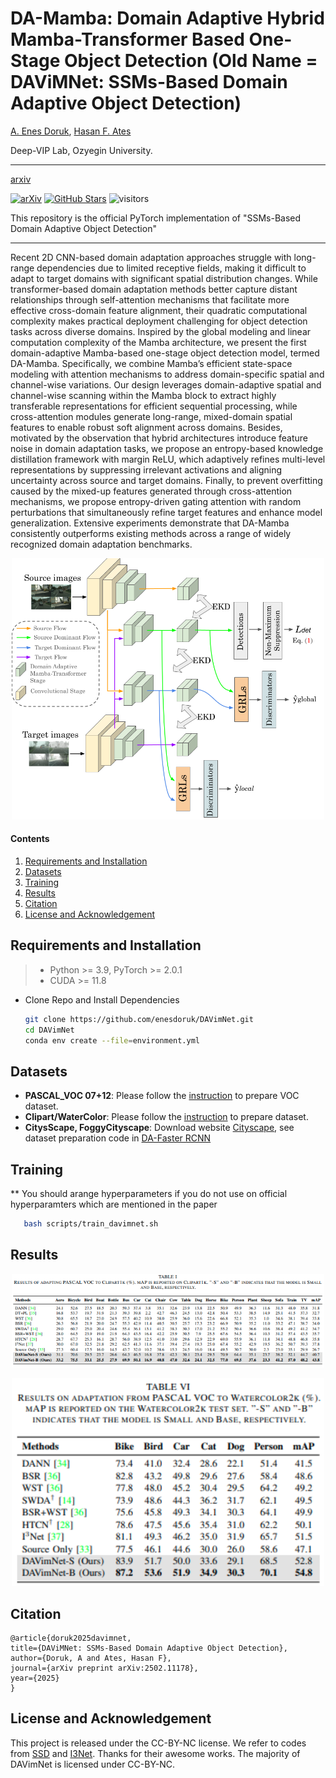# DA-Mamba: Domain Adaptive Hybrid Mamba-Transformer Based One-Stage Object Detection (Old Name = DAViMNet: SSMs-Based Domain Adaptive Object Detection)

[A. Enes Doruk](www.linkedin.com/in/enesdrk), [Hasan F. Ates](https://www.ozyegin.edu.tr/en/faculty/hasanates-cs)

Deep-VIP Lab, Ozyegin University.

---

[arxiv](https://arxiv.org/abs/2502.11178)

[![arXiv](https://img.shields.io/badge/arXiv-Paper-<COLOR>.svg)](https://arxiv.org/abs/2502.11178)
[![GitHub Stars](https://img.shields.io/github/stars/enesdoruk/DAVimNet?style=social)](https://github.com/enesdoruk/DAVimNet)
![visitors](https://visitor-badge.laobi.icu/badge?page_id=enesdoruk/DAVimNet)

This repository is the official PyTorch implementation of "SSMs-Based Domain Adaptive Object Detection"

---

Recent 2D CNN-based domain adaptation approaches struggle with long-range dependencies due to limited receptive fields, making it difficult to adapt to target domains with significant spatial distribution changes. While transformer-based domain adaptation methods better capture distant relationships through self-attention mechanisms that facilitate more effective cross-domain feature alignment, their quadratic computational complexity makes practical deployment challenging for object detection tasks across diverse domains. Inspired by the global modeling and linear computation complexity of the Mamba architecture, we present the first domain-adaptive Mamba-based one-stage object detection model, termed DA-Mamba. Specifically, we combine Mamba’s efficient state-space modeling with attention mechanisms to address domain-specific spatial and channel-wise variations. Our design leverages domain-adaptive spatial and channel-wise scanning within the Mamba block to extract highly transferable representations for efficient sequential processing, while cross-attention modules generate long-range, mixed-domain spatial features to enable robust soft alignment across domains. Besides, motivated by the observation that hybrid architectures introduce feature noise in domain adaptation tasks, we propose an entropy-based knowledge distillation framework with margin ReLU, which adaptively refines multi-level representations by suppressing irrelevant activations and aligning uncertainty across source and target domains. Finally, to prevent overfitting caused by the mixed-up features generated through cross-attention mechanisms, we propose entropy-driven gating attention with random perturbations that simultaneously refine target features and enhance model generalization. Extensive experiments demonstrate that DA-Mamba consistently outperforms existing methods across a range of widely recognized domain adaptation benchmarks.

<p align="center">
  <img width="500" src="assets/overall_arch.png">
</p>

#### Contents

1. [Requirements and Installation](#Requirements-and-Installation)
1. [Datasets](#Datasets)
1. [Training](#Training)
1. [Results](#Results)
1. [Citation](#Citation)
1. [License and Acknowledgement](#License-and-Acknowledgement)


## Requirements and Installation
> - Python >= 3.9, PyTorch >= 2.0.1
> - CUDA >= 11.8

- Clone Repo and Install Dependencies
    ```bash
   git clone https://github.com/enesdoruk/DAVimNet.git
   cd DAVimNet
   conda env create --file=environment.yml
   ```


## Datasets

* **PASCAL_VOC 07+12**: Please follow the [instruction](https://github.com/rbgirshick/py-faster-rcnn#beyond-the-demo-installation-for-training-and-testing-models) to prepare VOC dataset.
* **Clipart/WaterColor**: Please follow the [instruction](https://github.com/naoto0804/cross-domain-detection/tree/master/datasets) to prepare dataset.
* **CitysScape, FoggyCityscape**: Download website [Cityscape](https://www.cityscapes-dataset.com/), see dataset preparation code in [DA-Faster RCNN](https://github.com/yuhuayc/da-faster-rcnn/tree/master/prepare_data)

## Training
** You should arange hyperparameters if you do not use on official hyperparamters which are mentioned in the paper
```bash
   bash scripts/train_davimnet.sh
   ```


## Results

<p align="center">
  <img width="500" src="assets/clipart.png">
</p>

<p align="center">
  <img width="500" src="assets/watercolor.png">
</p>

## Citation
  ```
  @article{doruk2025davimnet,
  title={DAViMNet: SSMs-Based Domain Adaptive Object Detection},
  author={Doruk, A and Ates, Hasan F},
  journal={arXiv preprint arXiv:2502.11178},
  year={2025}
}
  ```

## License and Acknowledgement
This project is released under the CC-BY-NC license. We refer to codes from [SSD](https://github.com/amdegroot/ssd.pytorch) and [I3Net](https://github.com/czzbb/I3Net/tree/main). Thanks for their awesome works. The majority of DAVimNet is licensed under CC-BY-NC.
